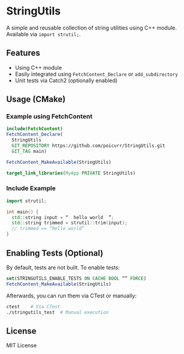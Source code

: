 # StringUtils

A simple and reusable collection of string utilities using C++ module.
Available via `import strutil;`.

## Features

- Using C++ module
- Easily integrated using `FetchContent_Declare` or `add_subdirectory`
- Unit tests via Catch2 (optionally enabled)

## Usage (CMake)

### Example using FetchContent

```cmake
include(FetchContent)
FetchContent_Declare(
  StringUtils
  GIT_REPOSITORY https://github.com/poicurr/StringUtils.git
  GIT_TAG main)

FetchContent_MakeAvailable(StringUtils)

target_link_libraries(MyApp PRIVATE StringUtils)
```

### Include Example

```cpp
import strutil;

int main() {
  std::string input = “  hello world  ”;
  std::string trimmed = strutil::trim(input);
  // trimmed == “hello world”
}
```

## Enabling Tests (Optional)

By default, tests are not built. To enable tests:

```cmake
set(STRINGUTILS_ENABLE_TESTS ON CACHE BOOL “” FORCE)
FetchContent_MakeAvailable(StringUtils)
```

Afterwards, you can run them via CTest or manually:

```sh
ctest    # Via CTest
./stringutils_test  # Manual execution
```

## License

MIT License


